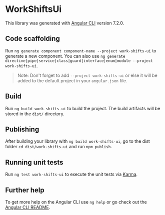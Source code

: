 # WorkShiftsUi

This library was generated with [Angular CLI](https://github.com/angular/angular-cli) version 7.2.0.

## Code scaffolding

Run `ng generate component component-name --project work-shifts-ui` to generate a new component. You can also use `ng generate directive|pipe|service|class|guard|interface|enum|module --project work-shifts-ui`.

> Note: Don't forget to add `--project work-shifts-ui` or else it will be added to the default project in your `angular.json` file.

## Build

Run `ng build work-shifts-ui` to build the project. The build artifacts will be stored in the `dist/` directory.

## Publishing

After building your library with `ng build work-shifts-ui`, go to the dist folder `cd dist/work-shifts-ui` and run `npm publish`.

## Running unit tests

Run `ng test work-shifts-ui` to execute the unit tests via [Karma](https://karma-runner.github.io).

## Further help

To get more help on the Angular CLI use `ng help` or go check out the [Angular CLI README](https://github.com/angular/angular-cli/blob/master/README.md).
